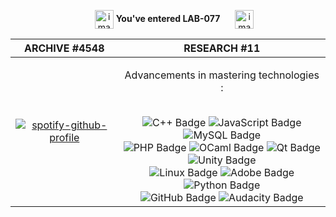 <p align="center">
  <img src="https://media.giphy.com/media/v1.Y2lkPTc5MGI3NjExZDY3bXloazRlaGJlYWs2NHdnbHF5dTZoOWZ3YmttZTg1NXkwYTJ4diZlcD12MV9pbnRlcm5hbF9naWZfYnlfaWQmY3Q9cw/YQMiQtopRjjZRSYRJF/giphy.gif" alt="image" width="30vw" height="30vh" style="vertical-align: middle; margin-left: 20px;">
  <strong>You've entered LAB-077</strong>
  <img src="https://media.giphy.com/media/v1.Y2lkPTc5MGI3NjExZDY3bXloazRlaGJlYWs2NHdnbHF5dTZoOWZ3YmttZTg1NXkwYTJ4diZlcD12MV9pbnRlcm5hbF9naWZfYnlfaWQmY3Q9cw/YQMiQtopRjjZRSYRJF/giphy.gif" alt="image" width="30vw" height="30vh" style="vertical-align: middle; margin-left: 20px;">
</p>
<div><p>   </p></div>
<div><p>   </p></div>
<div><p>   </p></div>

<div></div>
<div></div>
<div></div>
<div align="center">

| ARCHIVE #4548 | RESEARCH #11 |
| --- | --- |
| <div align="center">[![spotify-github-profile](https://spotify-github-profile.kittinanx.com/api/view?uid=21wuu7hk3qqzbwdrx3zw3275a&cover_image=true&theme=default&show_offline=false&background_color=121212&interchange=true&bar_color=53b14f&bar_color_cover=false)](https://github.com/kittinan/spotify-github-profile) </div>| <div align="center" vertical-align="top"><p>Advancements in mastering technologies : </p><br>![C++ Badge](https://img.shields.io/badge/C%2B%2B-00599C?logo=cplusplus&logoColor=fff&style=for-the-badge) ![JavaScript Badge](https://img.shields.io/badge/JavaScript-F7DF1E?logo=javascript&logoColor=000&style=for-the-badge) ![MySQL Badge](https://img.shields.io/badge/MySQL-4479A1?logo=mysql&logoColor=fff&style=for-the-badge) <br> ![PHP Badge](https://img.shields.io/badge/PHP-777BB4?logo=php&logoColor=fff&style=for-the-badge)  ![OCaml Badge](https://img.shields.io/badge/OCaml-EC6813?logo=ocaml&logoColor=fff&style=for-the-badge) <img src="https://img.shields.io/badge/Qt-41CD52?logo=qt&logoColor=fff&style=for-the-badge" alt="Qt Badge"> <br> <img src="https://img.shields.io/badge/Unity-FFF?logo=unity&logoColor=000&style=for-the-badge" alt="Unity Badge"> <br> <img src="https://img.shields.io/badge/Linux-FCC624?logo=linux&logoColor=000&style=for-the-badge" alt="Linux Badge"> <img src="https://img.shields.io/badge/Adobe-F00?logo=adobe&logoColor=fff&style=for-the-badge" alt="Adobe Badge"> <img src="https://img.shields.io/badge/Python-3776AB?logo=python&logoColor=fff&style=for-the-badge" alt="Python Badge"> <br> <img src="https://img.shields.io/badge/GitHub-181717?logo=github&logoColor=fff&style=for-the-badge" alt="GitHub Badge"> <img src="https://img.shields.io/badge/Audacity-00C?logo=audacity&logoColor=fff&style=for-the-badge" alt="Audacity Badge"></div>



</div>
<div style="display: flex; justify-content: center; align-items: center; height: 100vh;">
   <!-- <img src="https://cdn.akamai.steamstatic.com/steam/apps/1382330/extras/2-citynightmare.gif?t=1704380325" alt="image" style="margin-right: 10000px"> --!>
</div>
<img src="https://cdn.akamai.steamstatic.com/steam/apps/1382330/extras/2-citynightmare.gif?t=1704380325" alt="image" width="100%" height="100%" style="vertical-align: middle; margin-left: 20px;"> 




